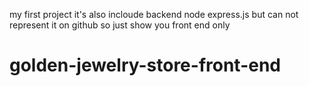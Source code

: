 my first project it's also incloude backend  node express.js but can not represent it on github so  just show you front end only
# golden-jewelry-store-front-end
